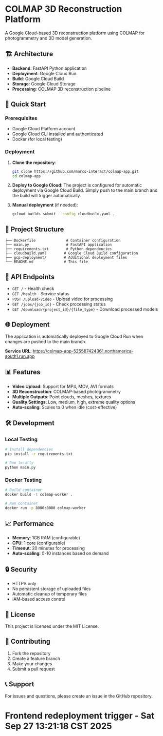 # COLMAP 3D Reconstruction Platform

A Google Cloud-based 3D reconstruction platform using COLMAP for photogrammetry and 3D model generation.

## 🏗️ Architecture

- **Backend**: FastAPI Python application
- **Deployment**: Google Cloud Run
- **Build**: Google Cloud Build
- **Storage**: Google Cloud Storage
- **Processing**: COLMAP 3D reconstruction pipeline

## 🚀 Quick Start

### Prerequisites
- Google Cloud Platform account
- Google Cloud CLI installed and authenticated
- Docker (for local testing)

### Deployment

1. **Clone the repository**:
   ```bash
   git clone https://github.com/marco-interact/colmap-app.git
   cd colmap-app
   ```

2. **Deploy to Google Cloud**:
   The project is configured for automatic deployment via Google Cloud Build.
   Simply push to the main branch and the build will trigger automatically.

3. **Manual deployment** (if needed):
   ```bash
   gcloud builds submit --config cloudbuild.yaml .
   ```

## 📁 Project Structure

```
├── Dockerfile              # Container configuration
├── main.py                 # FastAPI application
├── requirements.txt        # Python dependencies
├── cloudbuild.yaml        # Google Cloud Build configuration
├── gcp-deployment/        # Additional deployment files
└── README.md              # This file
```

## 🔧 API Endpoints

- `GET /` - Health check
- `GET /health` - Service status
- `POST /upload-video` - Upload video for processing
- `GET /jobs/{job_id}` - Check processing status
- `GET /download/{project_id}/{file_type}` - Download processed models

## 🌐 Deployment

The application is automatically deployed to Google Cloud Run when changes are pushed to the main branch.

**Service URL**: https://colmap-app-525587424361.northamerica-south1.run.app

## 📊 Features

- **Video Upload**: Support for MP4, MOV, AVI formats
- **3D Reconstruction**: COLMAP-based photogrammetry
- **Multiple Outputs**: Point clouds, meshes, textures
- **Quality Settings**: Low, medium, high, extreme quality options
- **Auto-scaling**: Scales to 0 when idle (cost-effective)

## 🛠️ Development

### Local Testing
```bash
# Install dependencies
pip install -r requirements.txt

# Run locally
python main.py
```

### Docker Testing
```bash
# Build container
docker build -t colmap-worker .

# Run container
docker run -p 8080:8080 colmap-worker
```

## 📈 Performance

- **Memory**: 1GB RAM (configurable)
- **CPU**: 1 core (configurable)
- **Timeout**: 20 minutes for processing
- **Auto-scaling**: 0-10 instances based on demand

## 🔒 Security

- HTTPS only
- No persistent storage of uploaded files
- Automatic cleanup of temporary files
- IAM-based access control

## 📝 License

This project is licensed under the MIT License.

## 🤝 Contributing

1. Fork the repository
2. Create a feature branch
3. Make your changes
4. Submit a pull request

## 📞 Support

For issues and questions, please create an issue in the GitHub repository.
# Frontend redeployment trigger - Sat Sep 27 13:21:18 CST 2025
